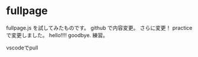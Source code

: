 # fullpage

fullpage.js を試してみたものです。
github で内容変更。
さらに変更！
practice で変更しました。
hello!!!!
goodbye.
練習。

vscodeでpull
